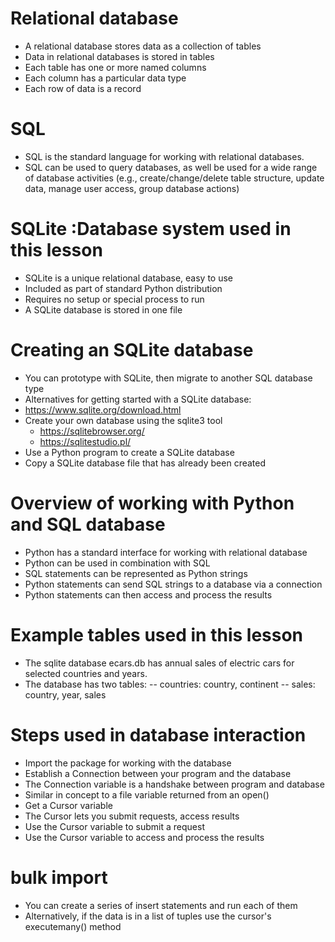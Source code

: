 # Relational database
- A relational database stores data as a collection of tables
- Data in relational databases is stored in tables
- Each table has one or more named columns
- Each column has a particular data type
- Each row of data is a record
# SQL
- SQL is the standard language for working with relational databases.  
- SQL can be used to query databases, as well be used for a wide range of database activities (e.g., create/change/delete table structure, update data, manage user access, group database actions)
# SQLite :Database system used in this lesson
- SQLite is a unique relational database, easy to use
- Included as part of standard Python distribution
- Requires no setup or special process to run
- A SQLite database is stored in one file
# Creating an SQLite database
- You can prototype with SQLite, then migrate to another SQL database type
- Alternatives for getting started with a SQLite database:
- https://www.sqlite.org/download.html
- Create your own database using the sqlite3 tool
  - https://sqlitebrowser.org/
  - https://sqlitestudio.pl/
- Use a Python program to create a SQLite database
- Copy a SQLite database file that has already been created
# Overview of working with Python and SQL database
- Python has a standard interface for working with relational database
- Python can be used in combination with SQL
- SQL statements can be represented as Python strings
- Python statements can send SQL strings to a database via a connection
- Python statements can then access and process the results
# Example tables used in this lesson
- The sqlite database ecars.db has annual sales of electric cars for selected countries and years.
- The database has two tables:
-- countries: country, continent
-- sales: country, year, sales
# Steps used in database interaction
- Import the package for working with the database
- Establish a Connection between your program and the database
- The Connection variable is a handshake between program and database
- Similar in concept to a file variable returned from an open()
- Get a Cursor variable
- The Cursor lets you submit requests, access results
- Use the Cursor variable to submit a request
- Use the Cursor variable to access and process the results
# bulk import
- You can create a series of insert statements and run each of them
- Alternatively, if the data is in a list of tuples use the cursor's executemany() method

